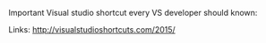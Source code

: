 Important Visual studio shortcut every VS developer should known:

Links:
http://visualstudioshortcuts.com/2015/


